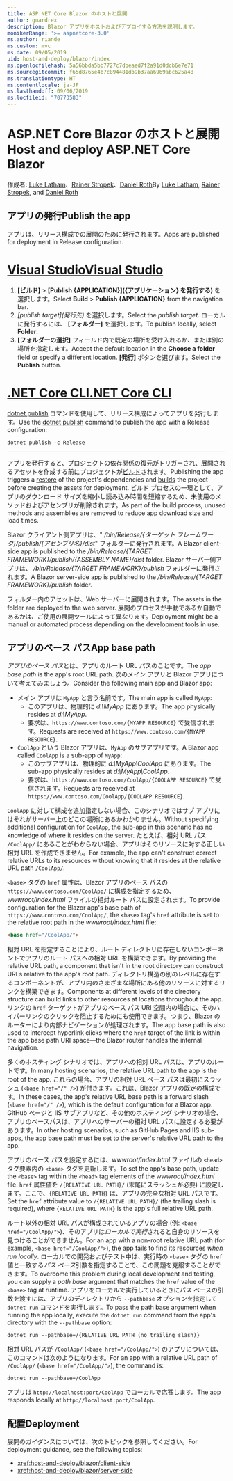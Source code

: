 ```yaml
---
title: ASP.NET Core Blazor のホストと展開
author: guardrex
description: Blazor アプリをホストおよびデプロイする方法を説明します。
monikerRange: '>= aspnetcore-3.0'
ms.author: riande
ms.custom: mvc
ms.date: 09/05/2019
uid: host-and-deploy/blazor/index
ms.openlocfilehash: 5a56bbda5bb7727c7dbeaed7f2a91d0dcb6e7e71
ms.sourcegitcommit: f65d8765e4b7c894481db9b37aa6969abc625a48
ms.translationtype: HT
ms.contentlocale: ja-JP
ms.lasthandoff: 09/06/2019
ms.locfileid: "70773583"
---
```

# <a name="host-and-deploy-aspnet-core-blazor"></a><span data-ttu-id="3e41d-103">ASP.NET Core Blazor のホストと展開</span><span class="sxs-lookup"><span data-stu-id="3e41d-103">Host and deploy ASP.NET Core Blazor</span></span>

<span data-ttu-id="3e41d-104">作成者: [Luke Latham](https://github.com/guardrex)、[Rainer Stropek](https://www.timecockpit.com)、[Daniel Roth](https://github.com/danroth27)</span><span class="sxs-lookup"><span data-stu-id="3e41d-104">By [Luke Latham](https://github.com/guardrex), [Rainer Stropek](https://www.timecockpit.com), and [Daniel Roth](https://github.com/danroth27)</span></span>

## <a name="publish-the-app"></a><span data-ttu-id="3e41d-105">アプリの発行</span><span class="sxs-lookup"><span data-stu-id="3e41d-105">Publish the app</span></span>

<span data-ttu-id="3e41d-106">アプリは、リリース構成での展開のために発行されます。</span><span class="sxs-lookup"><span data-stu-id="3e41d-106">Apps are published for deployment in Release configuration.</span></span>

# <a name="visual-studiotabvisual-studio"></a>[<span data-ttu-id="3e41d-107">Visual Studio</span><span class="sxs-lookup"><span data-stu-id="3e41d-107">Visual Studio</span></span>](#tab/visual-studio)

1. <span data-ttu-id="3e41d-108">**[ビルド]**  >  **[Publish {APPLICATION}]\({アプリケーション} を発行する\)** を選択します。</span><span class="sxs-lookup"><span data-stu-id="3e41d-108">Select **Build** > **Publish {APPLICATION}** from the navigation bar.</span></span>
1. <span data-ttu-id="3e41d-109">*[publish target]\(発行先\)* を選択します。</span><span class="sxs-lookup"><span data-stu-id="3e41d-109">Select the *publish target*.</span></span> <span data-ttu-id="3e41d-110">ローカルに発行するには、 **[フォルダー]** を選択します。</span><span class="sxs-lookup"><span data-stu-id="3e41d-110">To publish locally, select **Folder**.</span></span>
1. <span data-ttu-id="3e41d-111">**[フォルダーの選択]** フィールド内で既定の場所を受け入れるか、または別の場所を指定します。</span><span class="sxs-lookup"><span data-stu-id="3e41d-111">Accept the default location in the **Choose a folder** field or specify a different location.</span></span> <span data-ttu-id="3e41d-112">**[発行]** ボタンを選びます。</span><span class="sxs-lookup"><span data-stu-id="3e41d-112">Select the **Publish** button.</span></span>

# <a name="net-core-clitabnetcore-cli"></a>[<span data-ttu-id="3e41d-113">.NET Core CLI</span><span class="sxs-lookup"><span data-stu-id="3e41d-113">.NET Core CLI</span></span>](#tab/netcore-cli)

<span data-ttu-id="3e41d-114">[dotnet publish](/dotnet/core/tools/dotnet-publish) コマンドを使用して、リリース構成によってアプリを発行します。</span><span class="sxs-lookup"><span data-stu-id="3e41d-114">Use the [dotnet publish](/dotnet/core/tools/dotnet-publish) command to publish the app with a Release configuration:</span></span>

```console
dotnet publish -c Release
```

---

<span data-ttu-id="3e41d-115">アプリを発行すると、プロジェクトの依存関係の[復元](/dotnet/core/tools/dotnet-restore)がトリガーされ、展開されるアセットを作成する前にプロジェクトが[ビルド](/dotnet/core/tools/dotnet-build)されます。</span><span class="sxs-lookup"><span data-stu-id="3e41d-115">Publishing the app triggers a [restore](/dotnet/core/tools/dotnet-restore) of the project's dependencies and [builds](/dotnet/core/tools/dotnet-build) the project before creating the assets for deployment.</span></span> <span data-ttu-id="3e41d-116">ビルド プロセスの一環として、アプリのダウンロード サイズを縮小し読み込み時間を短縮するため、未使用のメソッドおよびアセンブリが削除されます。</span><span class="sxs-lookup"><span data-stu-id="3e41d-116">As part of the build process, unused methods and assemblies are removed to reduce app download size and load times.</span></span>

<span data-ttu-id="3e41d-117">Blazor クライアント側アプリは、" */bin/Release/{ターゲット フレームワーク}/publish/{アセンブリ名}/dist*" フォルダーに発行されます。</span><span class="sxs-lookup"><span data-stu-id="3e41d-117">A Blazor client-side app is published to the */bin/Release/{TARGET FRAMEWORK}/publish/{ASSEMBLY NAME}/dist* folder.</span></span> <span data-ttu-id="3e41d-118">Blazor サーバー側アプリは、 */bin/Release/{TARGET FRAMEWORK}/publish* フォルダーに発行されます。</span><span class="sxs-lookup"><span data-stu-id="3e41d-118">A Blazor server-side app is published to the */bin/Release/{TARGET FRAMEWORK}/publish* folder.</span></span>

<span data-ttu-id="3e41d-119">フォルダー内のアセットは、Web サーバーに展開されます。</span><span class="sxs-lookup"><span data-stu-id="3e41d-119">The assets in the folder are deployed to the web server.</span></span> <span data-ttu-id="3e41d-120">展開のプロセスが手動であるか自動であるかは、ご使用の展開ツールによって異なります。</span><span class="sxs-lookup"><span data-stu-id="3e41d-120">Deployment might be a manual or automated process depending on the development tools in use.</span></span>

## <a name="app-base-path"></a><span data-ttu-id="3e41d-121">アプリのベース パス</span><span class="sxs-lookup"><span data-stu-id="3e41d-121">App base path</span></span>

<span data-ttu-id="3e41d-122">*アプリのベース パス*とは、アプリのルート URL パスのことです。</span><span class="sxs-lookup"><span data-stu-id="3e41d-122">The *app base path* is the app's root URL path.</span></span> <span data-ttu-id="3e41d-123">次のメイン アプリと Blazor アプリについて考えてみましょう。</span><span class="sxs-lookup"><span data-stu-id="3e41d-123">Consider the following main app and Blazor app:</span></span>

* <span data-ttu-id="3e41d-124">メイン アプリは `MyApp` と言う名前です。</span><span class="sxs-lookup"><span data-stu-id="3e41d-124">The main app is called `MyApp`:</span></span>
  * <span data-ttu-id="3e41d-125">このアプリは、物理的に *d:\\MyApp* にあります。</span><span class="sxs-lookup"><span data-stu-id="3e41d-125">The app physically resides at *d:\\MyApp*.</span></span>
  * <span data-ttu-id="3e41d-126">要求は、`https://www.contoso.com/{MYAPP RESOURCE}` で受信されます。</span><span class="sxs-lookup"><span data-stu-id="3e41d-126">Requests are received at `https://www.contoso.com/{MYAPP RESOURCE}`.</span></span>
* <span data-ttu-id="3e41d-127">`CoolApp` という Blazor アプリは、`MyApp` のサブアプリです。</span><span class="sxs-lookup"><span data-stu-id="3e41d-127">A Blazor app called `CoolApp` is a sub-app of `MyApp`:</span></span>
  * <span data-ttu-id="3e41d-128">このサブアプリは、物理的に *d:\\MyApp\\CoolApp* にあります。</span><span class="sxs-lookup"><span data-stu-id="3e41d-128">The sub-app physically resides at *d:\\MyApp\\CoolApp*.</span></span>
  * <span data-ttu-id="3e41d-129">要求は、`https://www.contoso.com/CoolApp/{COOLAPP RESOURCE}` で受信されます。</span><span class="sxs-lookup"><span data-stu-id="3e41d-129">Requests are received at `https://www.contoso.com/CoolApp/{COOLAPP RESOURCE}`.</span></span>

<span data-ttu-id="3e41d-130">`CoolApp` に対して構成を追加指定しない場合、このシナリオではサブ アプリにはそれがサーバー上のどこの場所にあるかわかりません。</span><span class="sxs-lookup"><span data-stu-id="3e41d-130">Without specifying additional configuration for `CoolApp`, the sub-app in this scenario has no knowledge of where it resides on the server.</span></span> <span data-ttu-id="3e41d-131">たとえば、相対 URL パス `/CoolApp/` にあることがわからない場合、アプリはそのリソースに対する正しい相対 URL を作成できません。</span><span class="sxs-lookup"><span data-stu-id="3e41d-131">For example, the app can't construct correct relative URLs to its resources without knowing that it resides at the relative URL path `/CoolApp/`.</span></span>

<span data-ttu-id="3e41d-132">`<base>` タグの `href` 属性は、Blazor アプリのベース パスの `https://www.contoso.com/CoolApp/` に構成を指定するため、*wwwroot/index.html* ファイルの相対ルート パスに設定されます。</span><span class="sxs-lookup"><span data-stu-id="3e41d-132">To provide configuration for the Blazor app's base path of `https://www.contoso.com/CoolApp/`, the `<base>` tag's `href` attribute is set to the relative root path in the *wwwroot/index.html* file:</span></span>

```html
<base href="/CoolApp/">
```

<span data-ttu-id="3e41d-133">相対 URL を指定することにより、ルート ディレクトリに存在しないコンポーネントでアプリのルート パスへの相対 URL を構築できます。</span><span class="sxs-lookup"><span data-stu-id="3e41d-133">By providing the relative URL path, a component that isn't in the root directory can construct URLs relative to the app's root path.</span></span> <span data-ttu-id="3e41d-134">ディレクトリ構造の別のレベルに存在するコンポーネントが、アプリ内のさまざまな場所にある他のリソースに対するリンクを構築できます。</span><span class="sxs-lookup"><span data-stu-id="3e41d-134">Components at different levels of the directory structure can build links to other resources at locations throughout the app.</span></span> <span data-ttu-id="3e41d-135">リンクの `href` ターゲットがアプリのベース パス URI 空間内の場合に、そのハイパーリンクのクリックを阻止するためにも使用できます。つまり、Blazor のルーターにより内部ナビゲーションが処理されます。</span><span class="sxs-lookup"><span data-stu-id="3e41d-135">The app base path is also used to intercept hyperlink clicks where the `href` target of the link is within the app base path URI space&mdash;the Blazor router handles the internal navigation.</span></span>

<span data-ttu-id="3e41d-136">多くのホスティング シナリオでは、アプリへの相対 URL パスは、アプリのルートです。</span><span class="sxs-lookup"><span data-stu-id="3e41d-136">In many hosting scenarios, the relative URL path to the app is the root of the app.</span></span> <span data-ttu-id="3e41d-137">これらの場合、アプリの相対 URL ベース パスは最初にスラッシュ (`<base href="/" />`) が付きます。これは、Blazor アプリの既定の構成です。</span><span class="sxs-lookup"><span data-stu-id="3e41d-137">In these cases, the app's relative URL base path is a forward slash (`<base href="/" />`), which is the default configuration for a Blazor app.</span></span> <span data-ttu-id="3e41d-138">GitHub ページと IIS サブアプリなど、その他のホスティング シナリオの場合、アプリのベースパスは、アプリへのサーバーの相対 URL パスに設定する必要があります。</span><span class="sxs-lookup"><span data-stu-id="3e41d-138">In other hosting scenarios, such as GitHub Pages and IIS sub-apps, the app base path must be set to the server's relative URL path to the app.</span></span>

<span data-ttu-id="3e41d-139">アプリのベース パスを設定するには、*wwwroot/index.html* ファイルの `<head>` タグ要素内の `<base>` タグを更新します。</span><span class="sxs-lookup"><span data-stu-id="3e41d-139">To set the app's base path, update the `<base>` tag within the `<head>` tag elements of the *wwwroot/index.html* file.</span></span> <span data-ttu-id="3e41d-140">`href` 属性値を `/{RELATIVE URL PATH}/` (末尾にスラッシュが必要) に設定します。ここで、`{RELATIVE URL PATH}` は、アプリの完全な相対 URL パスです。</span><span class="sxs-lookup"><span data-stu-id="3e41d-140">Set the `href` attribute value to `/{RELATIVE URL PATH}/` (the trailing slash is required), where `{RELATIVE URL PATH}` is the app's full relative URL path.</span></span>

<span data-ttu-id="3e41d-141">ルート以外の相対 URL パスが構成されているアプリの場合 (例: `<base href="/CoolApp/">`)、そのアプリは*ローカルで実行*されると自身のリソースを見つけることができません。</span><span class="sxs-lookup"><span data-stu-id="3e41d-141">For an app with a non-root relative URL path (for example, `<base href="/CoolApp/">`), the app fails to find its resources *when run locally*.</span></span> <span data-ttu-id="3e41d-142">ローカルでの開発およびテスト中は、実行時の `<base>` タグの `href` 値と一致する*パス ベース*引数を指定することで、この問題を克服することができます。</span><span class="sxs-lookup"><span data-stu-id="3e41d-142">To overcome this problem during local development and testing, you can supply a *path base* argument that matches the `href` value of the `<base>` tag at runtime.</span></span> <span data-ttu-id="3e41d-143">アプリをローカルで実行しているときにパス ベースの引数を渡すには、アプリのディレクトリから `--pathbase` オプションを指定して `dotnet run` コマンドを実行します。</span><span class="sxs-lookup"><span data-stu-id="3e41d-143">To pass the path base argument when running the app locally, execute the `dotnet run` command from the app's directory with the `--pathbase` option:</span></span>

```console
dotnet run --pathbase=/{RELATIVE URL PATH (no trailing slash)}
```

<span data-ttu-id="3e41d-144">相対 URL パスが `/CoolApp/` (`<base href="/CoolApp/">`) のアプリについては、このコマンドは次のようになります。</span><span class="sxs-lookup"><span data-stu-id="3e41d-144">For an app with a relative URL path of `/CoolApp/` (`<base href="/CoolApp/">`), the command is:</span></span>

```console
dotnet run --pathbase=/CoolApp
```

<span data-ttu-id="3e41d-145">アプリは `http://localhost:port/CoolApp` でローカルで応答します。</span><span class="sxs-lookup"><span data-stu-id="3e41d-145">The app responds locally at `http://localhost:port/CoolApp`.</span></span>

## <a name="deployment"></a><span data-ttu-id="3e41d-146">配置</span><span class="sxs-lookup"><span data-stu-id="3e41d-146">Deployment</span></span>

<span data-ttu-id="3e41d-147">展開のガイダンスについては、次のトピックを参照してください。</span><span class="sxs-lookup"><span data-stu-id="3e41d-147">For deployment guidance, see the following topics:</span></span>

* <xref:host-and-deploy/blazor/client-side>
* <xref:host-and-deploy/blazor/server-side>
